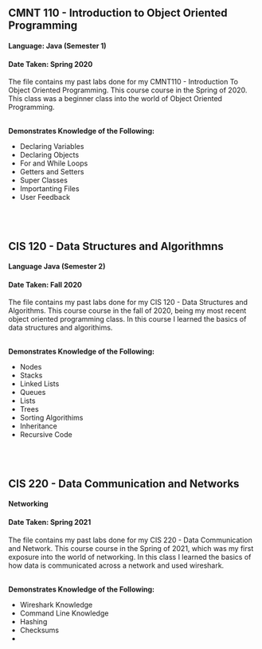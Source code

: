 ## CMNT 110 - Introduction to Object Oriented Programming
#### Language: Java (Semester 1) 
#### Date Taken: Spring 2020 

The file contains my past labs done for my CMNT110 - Introduction To Object Oriented Programming. This course course in the Spring of 2020. This class was a beginner class into the world of Object Oriented Programming. 
<br>
<br>

**Demonstrates Knowledge of the Following:**
* Declaring Variables
* Declaring Objects
* For and While Loops
* Getters and Setters
* Super Classes
* Importanting Files
* User Feedback

<br>
<br>

## CIS 120 - Data Structures and Algorithmns
#### Language Java (Semester 2)
#### Date Taken: Fall 2020 

The file contains my past labs done for my CIS 120 - Data Structures and Algorithms. This course course in the fall of 2020, being my most recent object oriented programming class. In this course I learned the basics of data structures and algorithims.
<br>
<br>

**Demonstrates Knowledge of the Following:**
* Nodes
* Stacks
* Linked Lists
* Queues
* Lists
* Trees
* Sorting Algorithims
* Inheritance
* Recursive Code

<br>
<br>

## CIS 220 - Data Communication and Networks
#### Networking
#### Date Taken: Spring 2021 

The file contains my past labs done for my CIS 220 - Data Communication and Network. This course course in the Spring of 2021, which was my first exposure into the world of networking. In this class I learned the basics of how data is communicated across a network and used wireshark.
<br>
<br>

**Demonstrates Knowledge of the Following:**
* Wireshark Knowledge
* Command Line Knowledge
* Hashing
* Checksums
* 
